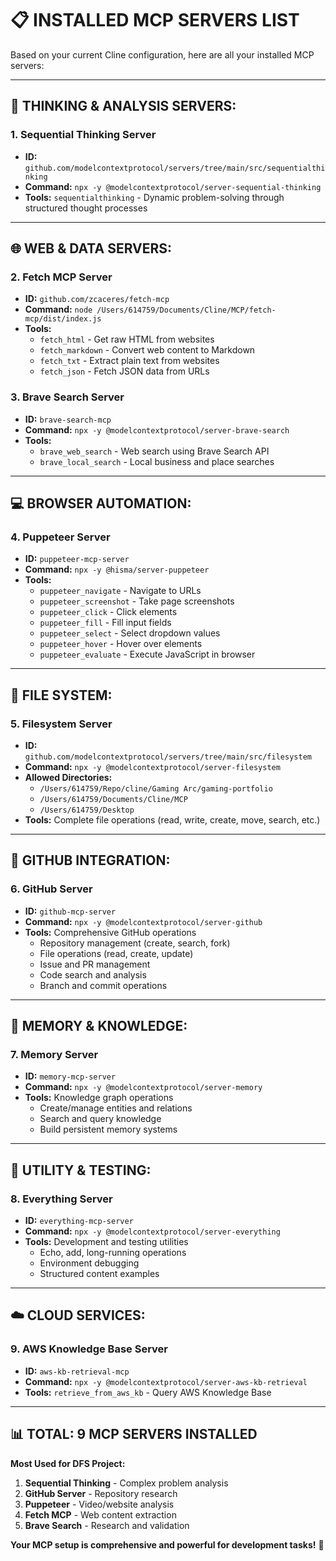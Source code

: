 # 📋 **INSTALLED MCP SERVERS LIST**

Based on your current Cline configuration, here are all your installed MCP servers:

---

## 🧠 **THINKING & ANALYSIS SERVERS:**

### **1. Sequential Thinking Server**

- **ID:** `github.com/modelcontextprotocol/servers/tree/main/src/sequentialthinking`
- **Command:** `npx -y @modelcontextprotocol/server-sequential-thinking`
- **Tools:** `sequentialthinking` - Dynamic problem-solving through structured thought processes

---

## 🌐 **WEB & DATA SERVERS:**

### **2. Fetch MCP Server**

- **ID:** `github.com/zcaceres/fetch-mcp`
- **Command:** `node /Users/614759/Documents/Cline/MCP/fetch-mcp/dist/index.js`
- **Tools:**
  - `fetch_html` - Get raw HTML from websites
  - `fetch_markdown` - Convert web content to Markdown
  - `fetch_txt` - Extract plain text from websites
  - `fetch_json` - Fetch JSON data from URLs

### **3. Brave Search Server**

- **ID:** `brave-search-mcp`
- **Command:** `npx -y @modelcontextprotocol/server-brave-search`
- **Tools:**
  - `brave_web_search` - Web search using Brave Search API
  - `brave_local_search` - Local business and place searches

---

## 💻 **BROWSER AUTOMATION:**

### **4. Puppeteer Server**

- **ID:** `puppeteer-mcp-server`
- **Command:** `npx -y @hisma/server-puppeteer`
- **Tools:**
  - `puppeteer_navigate` - Navigate to URLs
  - `puppeteer_screenshot` - Take page screenshots
  - `puppeteer_click` - Click elements
  - `puppeteer_fill` - Fill input fields
  - `puppeteer_select` - Select dropdown values
  - `puppeteer_hover` - Hover over elements
  - `puppeteer_evaluate` - Execute JavaScript in browser

---

## 📂 **FILE SYSTEM:**

### **5. Filesystem Server**

- **ID:** `github.com/modelcontextprotocol/servers/tree/main/src/filesystem`
- **Command:** `npx -y @modelcontextprotocol/server-filesystem`
- **Allowed Directories:**
  - `/Users/614759/Repo/cline/Gaming Arc/gaming-portfolio`
  - `/Users/614759/Documents/Cline/MCP`
  - `/Users/614759/Desktop`
- **Tools:** Complete file operations (read, write, create, move, search, etc.)

---

## 🐙 **GITHUB INTEGRATION:**

### **6. GitHub Server**

- **ID:** `github-mcp-server`
- **Command:** `npx -y @modelcontextprotocol/server-github`
- **Tools:** Comprehensive GitHub operations
  - Repository management (create, search, fork)
  - File operations (read, create, update)
  - Issue and PR management
  - Code search and analysis
  - Branch and commit operations

---

## 💾 **MEMORY & KNOWLEDGE:**

### **7. Memory Server**

- **ID:** `memory-mcp-server`
- **Command:** `npx -y @modelcontextprotocol/server-memory`
- **Tools:** Knowledge graph operations
  - Create/manage entities and relations
  - Search and query knowledge
  - Build persistent memory systems

---

## 🧪 **UTILITY & TESTING:**

### **8. Everything Server**

- **ID:** `everything-mcp-server`
- **Command:** `npx -y @modelcontextprotocol/server-everything`
- **Tools:** Development and testing utilities
  - Echo, add, long-running operations
  - Environment debugging
  - Structured content examples

---

## ☁️ **CLOUD SERVICES:**

### **9. AWS Knowledge Base Server**

- **ID:** `aws-kb-retrieval-mcp`
- **Command:** `npx -y @modelcontextprotocol/server-aws-kb-retrieval`
- **Tools:** `retrieve_from_aws_kb` - Query AWS Knowledge Base

---

## 📊 **TOTAL: 9 MCP SERVERS INSTALLED**

**Most Used for DFS Project:**

1. **Sequential Thinking** - Complex problem analysis
2. **GitHub Server** - Repository research
3. **Puppeteer** - Video/website analysis
4. **Fetch MCP** - Web content extraction
5. **Brave Search** - Research and validation

**Your MCP setup is comprehensive and powerful for development tasks!** 🚀
